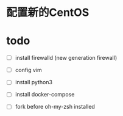 # 配置新的CentOS

# todo

- [ ] install firewalld (new generation firewall)
- [ ] config vim
- [ ] install python3
- [ ] install docker-compose
- [ ] fork before oh-my-zsh installed

